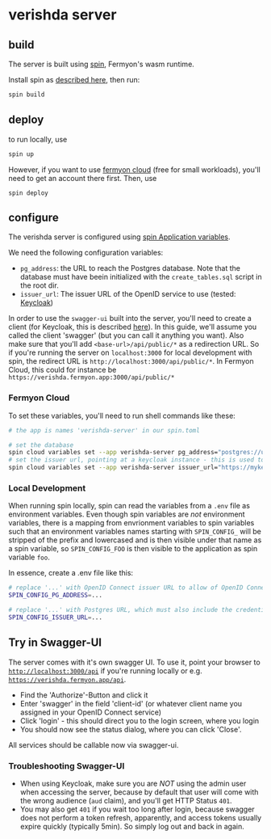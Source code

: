 # verishda server

## build

The server is built using [spin](https://developer.fermyon.com/spin), Fermyon's wasm runtime.

Install spin as [described here](https://developer.fermyon.com/spin/install#installing-spin), then run:

```bash
spin build
```

## deploy

to run locally, use
```bash
spin up
```

However, if you want to use [fermyon cloud](https://cloud.fermyon.com/) (free for small workloads), you'll need to get an account there first. Then, use

```
spin deploy
```

## configure

The verishda server is configured using [spin Application variables](https://developer.fermyon.com/spin/variables). 

We need the following configuration variables:
* `pg_address`: the URL to reach the Postgres database. Note that the database must have beein initialized with the `create_tables.sql` script in the root dir. 
* `issuer_url`: The issuer URL of the OpenID service to use (tested: [Keycloak](https://www.keycloak.org))

In order to use the `swagger-ui` built into the server, you'll need to create a client (for Keycloak, this is described [here](https://www.keycloak.org/docs/latest/server_admin/index.html#_oidc_clients)). In this guide, we'll assume you called the client 'swagger' (but you can call it anything you want). Also make sure that you'll add `<base-url>/api/public/*` as a redirection URL. So if you're running the server on `localhost:3000` for local development with spin, the redirect URL is `http://localhost:3000/api/public/*`.
In Fermyon Cloud, this could for instance be `https://verishda.fermyon.app:3000/api/public/*`

### Fermyon Cloud
To set these variables, you'll need to run shell commands like these:

```sh
# the app is names 'verishda-server' in our spin.toml

# set the database
spin cloud variables set --app verishda-server pg_address="postgres://user:password@host/dbname"
# set the issuer url, pointing at a keycloak instance - this is used to fetch more config via OIDC discovery
spin cloud variables set --app verishda-server issuer_url="https://mykeycloak/auth/realms/myrealm" 
```

### Local Development
When running spin locally, spin can read the variables from a `.env` file as environment variables. Even though spin variables are _not_ environment variables, there is a mapping from envrionment variables to spin variables such that an environment variables names starting with `SPIN_CONFIG_` will be stripped of the prefix and lowercased and is then visible under that name as a spin variable, so `SPIN_CONFIG_FOO` is then visible to the application as spin variable `foo`.

In essence, create a .env file like this:
```sh
# replace '...' with OpenID Connect issuer URL to allow of OpenID Connect Discovery
SPIN_CONFIG_PG_ADDRESS=...

# replace '...' with Postgres URL, which must also include the credentials
SPIN_CONFIG_ISSUER_URL=...
```

## Try in Swagger-UI

The server comes with it's own swagger UI. To use it, point your browser to [`http://localhost:3000/api`](http://localhost:3000/api) if you're running locally or e.g. [`https://verishda.fermyon.app/api`](https://verishda.fermyon.app/api). 

* Find the 'Authorize'-Button and click it
* Enter 'swagger' in the field 'client-id' (or whatever client name you assigned in your OpenID Connect service)
* Click 'login' - this should direct you to the login screen, where you login
* You should now see the status dialog, where you can click 'Close'.

All services should be callable now via swagger-ui.

### Troubleshooting Swagger-UI

* When using Keycloak, make sure you are *NOT* using the admin user when accessing the server, because by default that user will come with the wrong audience (`aud` claim), and you'll get HTTP Status `401`.
* You may also get `401` if you wait too long after login, because swagger does not perform a token refresh, apparently, and access tokens usually expire quickly (typically 5min). So simply log out and back in again.
